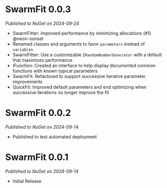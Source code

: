# SwarmFit 0.0.3
_Published to NuGet on 2024-09-24_
* SwarmFitter: Improved performance by minimizing allocations (#1) @neon-sunset
* Renamed classes and arguments to favor `parameters` instead of `variables`
* SwarmFitter: Use a customizable `IRandomNumberGenerator` with a default that maximizes performance
* IFunction: Created an interface to help display documented common functions with known typical parameters
* SwarmFit: Refactored to support successive iterative parameter improvements
* QuickFit: Improved default parameters and end optimizing when successive iterations no longer improve the fit

# SwarmFit 0.0.2
_Published to NuGet on 2024-09-14_
* Published to test automated deployment

# SwarmFit 0.0.1
_Published to NuGet on 2024-09-14_
* Initial Release